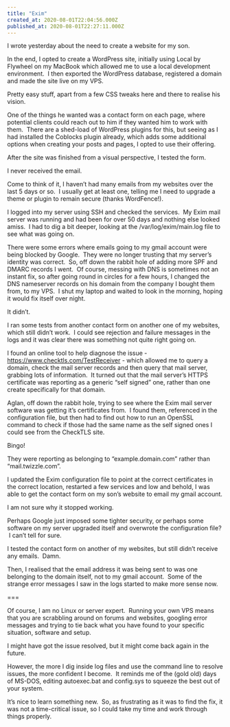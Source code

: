 ```yaml
---
title: "Exim"
created_at: 2020-08-01T22:04:56.000Z
published_at: 2020-08-01T22:27:11.000Z
---
```

I wrote yesterday about the need to create a website for my son.

In the end, I opted to create a WordPress site, initially using Local by Flywheel on my MacBook which allowed me to use a local development environment.  I then exported the WordPress database, registered a domain and made the site live on my VPS.

Pretty easy stuff, apart from a few CSS tweaks here and there to realise his vision.

One of the things he wanted was a contact form on each page, where potential clients could reach out to him if they wanted him to work with them.  There are a shed-load of WordPress plugins for this, but seeing as I had installed the Coblocks plugin already, which adds some additional options when creating your posts and pages, I opted to use their offering.

After the site was finished from a visual perspective, I tested the form.

I never received the email.

Come to think of it, I haven’t had many emails from my websites over the last 5 days or so.  I usually get at least one, telling me I need to upgrade a theme or plugin to remain secure (thanks WordFence!).

I logged into my server using SSH and checked the services.  My Exim mail server was running and had been for over 50 days and nothing else looked amiss.  I had to dig a bit deeper, looking at the /var/log/exim/main.log file to see what was going on.

There were some errors where emails going to my gmail account were being blocked by Google.  They were no longer trusting that my server’s identity was correct.  So, off down the rabbit hole of adding more SPF and DMARC records I went.  Of course, messing with DNS is sometimes not an instant fix, so after going round in circles for a few hours, I changed the DNS nameserver records on his domain from the company I bought them from, to my VPS.  I shut my laptop and waited to look in the morning, hoping it would fix itself over night.

It didn’t.

I ran some tests from another contact form on another one of my websites, which still didn’t work.  I could see rejection and failure messages in the logs and it was clear there was something not quite right going on.

I found an online tool to help diagnose the issue - https://www.checktls.com/TestReceiver - which allowed me to query a domain, check the mail server records and then query that mail server, grabbing lots of information.  It turned out that the mail server’s HTTPS certificate was reporting as a generic “self signed” one, rather than one create specifically for that domain.

AgIan, off down the rabbit hole, trying to see where the Exim mail server software was getting it’s certificates from.  I found them, referenced in the configuration file, but then had to find out how to run an OpenSSL command to check if those had the same name as the self signed ones I could see from the CheckTLS site.

Bingo!

They were reporting as belonging to “example.domain.com” rather than “mail.twizzle.com”.

I updated the Exim configuration file to point at the correct certificates in the correct location, restarted a few services and low and behold, I was able to get the contact form on my son’s website to email my gmail account.

I am not sure why it stopped working.

Perhaps Google just imposed some tighter security, or perhaps some software on my server upgraded itself and overwrote the configuration file?  I can’t tell for sure.

I tested the contact form on another of my websites, but still didn’t receive any emails.  Damn.

Then, I realised that the email address it was being sent to was one belonging to the domain itself, not to my gmail account.  Some of the strange error messages I saw in the logs started to make more sense now.

\===

Of course, I am no Linux or server expert.  Running your own VPS means that you are scrabbling around on forums and websites, googling error messages and trying to tie back what you have found to your specific situation, software and setup.

I might have got the issue resolved, but it might come back again in the future.

However, the more I dig inside log files and use the command line to resolve issues, the more confident I become.  It reminds me of the (gold old) days of MS-DOS, editing autoexec.bat and config.sys to squeeze the best out of your system.

It’s nice to learn something new.  So, as frustrating as it was to find the fix, it was not a time-critical issue, so I could take my time and work through things properly.

